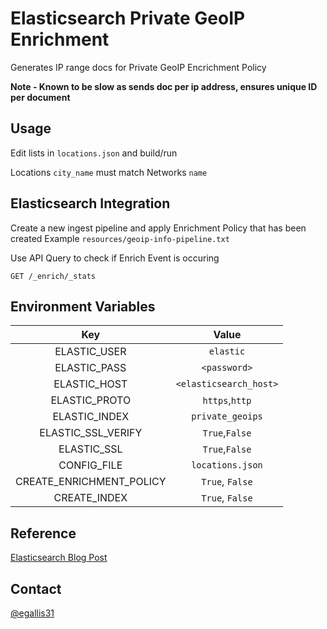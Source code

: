 # Elasticsearch Private GeoIP Enrichment

Generates IP range docs for Private GeoIP Encrichment Policy

**Note - Known to be slow as sends doc per ip address, ensures unique ID per document**

## Usage

Edit lists in `locations.json` and build/run

Locations `city_name` must match Networks `name`

## Elasticsearch Integration

Create a new ingest pipeline and apply Enrichment Policy that has been created
Example `resources/geoip-info-pipeline.txt`

Use API Query to check if Enrich Event is occuring

`GET /_enrich/_stats`

## Environment Variables

| Key | Value |
|:--:|:--:|
| ELASTIC_USER | `elastic` |
| ELASTIC_PASS | `<password>` |
| ELASTIC_HOST | `<elasticsearch_host>` |
| ELASTIC_PROTO | `https`,`http` |
| ELASTIC_INDEX | `private_geoips` |
| ELASTIC_SSL_VERIFY | `True`,`False` |
| ELASTIC_SSL | `True`,`False` |
| CONFIG_FILE | `locations.json` |
| CREATE_ENRICHMENT_POLICY | `True`, `False` |
| CREATE_INDEX | `True`, `False` |

## Reference

[Elasticsearch Blog Post](https://www.elastic.co/blog/enriching-elasticsearch-data-geo-ips-internal-private-ip-addresses)

## Contact

[@egallis31](https://github.com/egallis31)
